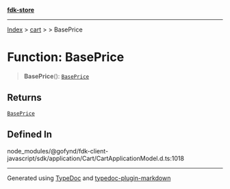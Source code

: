 [**fdk-store**](../../../README.md)
***

[Index](../../../API.md) > [cart](../../README.md) > [<internal>](../README.md) > BasePrice

# Function: BasePrice

> **BasePrice**(): [`BasePrice`](../type-aliases/type-alias.BasePrice.md)

## Returns

[`BasePrice`](../type-aliases/type-alias.BasePrice.md)

## Defined In

node\_modules/@gofynd/fdk-client-javascript/sdk/application/Cart/CartApplicationModel.d.ts:1018

***
Generated using [TypeDoc](https://typedoc.org/) and [typedoc-plugin-markdown](https://www.npmjs.com/package/typedoc-plugin-markdown)
